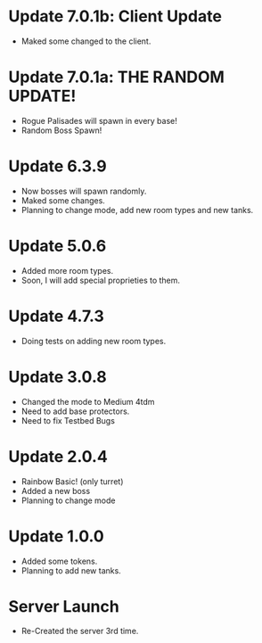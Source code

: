 # Update 7.0.1b: Client Update
- Maked some changed to the client.
# Update 7.0.1a: THE RANDOM UPDATE!
- Rogue Palisades will spawn in every base!
- Random Boss Spawn!
# Update 6.3.9
- Now bosses will spawn randomly.
- Maked some changes.
- Planning to change mode, add new room types and new tanks.
# Update 5.0.6
- Added more room types. 
- Soon, I will add special proprieties to them.
# Update 4.7.3
- Doing tests on adding new room types.
# Update 3.0.8
- Changed the mode to Medium 4tdm
- Need to add base protectors.
- Need to fix Testbed Bugs
# Update 2.0.4
- Rainbow Basic! (only turret)
- Added a new boss
- Planning to change mode
# Update 1.0.0
- Added some tokens.
- Planning to add new tanks.
# Server Launch
- Re-Created the server 3rd time.
